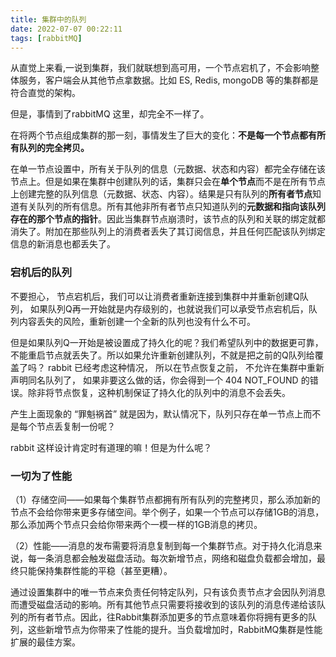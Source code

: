 ```yaml
---
title: 集群中的队列
date: 2022-07-07 00:22:11
tags: [rabbitMQ]
---
```


从直觉上来看,一说到集群，我们就联想到高可用，一个节点宕机了，不会影响整体服务，客户端会从其他节点拿数据。比如 ES, Redis, mongoDB 等的集群都是符合直觉的架构。

但是，事情到了rabbitMQ 这里，却完全不一样了。

在将两个节点组成集群的那一刻，事情发生了巨大的变化：**不是每一个节点都有所有队列的完全拷贝。**

在单一节点设置中，所有关于队列的信息（元数据、状态和内容）都完全存储在该节点上。但是如果在集群中创建队列的话，集群只会在**单个节点**而不是在所有节点上创建完整的队列信息（元数据、状态、内容）。结果是只有队列的**所有者节点**知道有关队列的所有信息。所有其他非所有者节点只知道队列的**元数据和指向该队列存在的那个节点的指针**。因此当集群节点崩溃时，该节点的队列和关联的绑定就都消失了。附加在那些队列上的消费者丢失了其订阅信息，并且任何匹配该队列绑定信息的新消息也都丢失了。

### 宕机后的队列

不要担心， 节点宕机后，我们可以让消费者重新连接到集群中并重新创建Q队列， 如果队列Q再一开始就是内存级别的，也就说我们可以承受节点宕机后，队列内容丢失的风险，重新创建一个全新的队列也没有什么不可。

但是如果队列Q一开始是被设置成了持久化的呢？我们希望队列中的数据更可靠，不能重启节点就丢失了。所以如果允许重新创建队列，不就是把之前的Q队列给覆盖了吗？ rabbit 已经考虑这种情况， 所以在节点恢复之前， 不允许在集群中重新声明同名队列了， 如果非要这么做的话，你会得到一个 404 NOT_FOUND 的错误。除非将节点恢复，这种机制保证了持久化的队列中的消息不会丢失。

产生上面现象的 “罪魁祸首” 就是因为，默认情况下，队列只存在单一节点上而不是每个节点丢复制一份呢？

rabbit 这样设计肯定时有道理的嘛！但是为什么呢？

### 一切为了性能

（1）存储空间——如果每个集群节点都拥有所有队列的完整拷贝，那么添加新的节点不会给你带来更多存储空间。举个例子，如果一个节点可以存储1GB的消息，那么添加两个节点只会给你带来两个一模一样的1GB消息的拷贝。

（2）性能——消息的发布需要将消息复制到每一个集群节点。对于持久化消息来说，每一条消息都会触发磁盘活动。每次新增节点，网络和磁盘负载都会增加，最终只能保持集群性能的平稳（甚至更糟）。


通过设置集群中的唯一节点来负责任何特定队列，只有该负责节点才会因队列消息而遭受磁盘活动的影响。所有其他节点只需要将接收到的该队列的消息传递给该队列的所有者节点。因此，往Rabbit集群添加更多的节点意味着你将拥有更多的队列，这些新增节点为你带来了性能的提升。当负载增加时，RabbitMQ集群是性能扩展的最佳方案。
